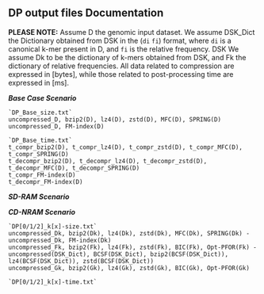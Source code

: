 ## DP output files Documentation

**PLEASE NOTE:** Assume D the genomic input dataset. We assume DSK_Dict the Dictionary obtained from DSK in the (`di` `fi`) format, where `di` is a canonical k-mer present in D, and `fi` is the relative frequency. DSK We assume Dk to be the dictionary of k-mers obtained from DSK, and Fk the dictionary of relative frequencies. All data related to compression are expressed in [bytes], while those related to post-processing time are expressed in [ms].

***Base Case Scenario***

```
`DP_Base_size.txt`
uncompressed_D, bzip2(D), lz4(D), zstd(D), MFC(D), SPRING(D)
uncompressed_D, FM-index(D)

`DP_Base_time.txt`
t_compr_bzip2(D), t_compr_lz4(D), t_compr_zstd(D), t_compr_MFC(D), t_compr_SPRING(D)
t_decompr_bzip2(D), t_decompr_lz4(D), t_decompr_zstd(D), t_decompr_MFC(D), t_decompr_SPRING(D)
t_compr_FM-index(D)
t_decompr_FM-index(D)
```


***SD-RAM Scenario***




***CD-NRAM Scenario***

```
`DP[0/1/2]_k[x]-size.txt`
uncompressed_Dk, bzip2(Dk), lz4(Dk), zstd(Dk), MFC(Dk), SPRING(Dk) - uncompressed_Dk, FM-index(Dk)
uncompressed_Fk, bzip2(Fk), lz4(Fk), zstd(Fk), BIC(Fk), Opt-PFOR(Fk) - uncompressed(DSK_Dict), BCSF(DSK_Dict), bzip2(BCSF(DSK_Dict)), lz4(BCSF(DSK_Dict)), zstd(BCSF(DSK_Dict))
uncompressed_Gk, bzip2(Gk), lz4(Gk), zstd(Gk), BIC(Gk), Opt-PFOR(Gk) 

`DP[0/1/2]_k[x]-time.txt`

```
